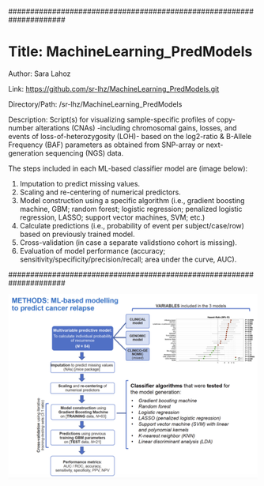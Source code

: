 #####################################################################

# Title: MachineLearning_PredModels

Author: Sara Lahoz

Link: https://github.com/sr-lhz/MachineLearning_PredModels.git

Directory/Path: /sr-lhz/MachineLearning_PredModels

Description: Script(s) for visualizing sample-specific profiles of copy-number alterations (CNAs) -including chromosomal gains, losses, and events of loss-of-heterozygosity (LOH)- based on the log2-ratio & B-Allele Frequency (BAF) parameters as obtained from SNP-array or next-generation sequencing (NGS) data.

The steps included in each ML-based classifier model are (image below):
1. Imputation to predict missing values.
2. Scaling and re-centering of numerical predictors.
3. Model construction using a specific algorithm (i.e., gradient boosting machine, GBM; random forest; logistic regression; penalized logistic regression, LASSO; support vector machines, SVM; etc.)
4. Calculate predictions (i.e., probability of event per subject/case/row) based on previously trained model.
5. Cross-validation (in case a separate validstiono cohort is missing).
6. Evaluation of model performance (accuracy; sensitivity/specificity/precision/recall; area under the curve, AUC).

#####################################################################

![Example Image - Stepwise structure of ML-based models ](Stepwise_ML_pipeline.png)
